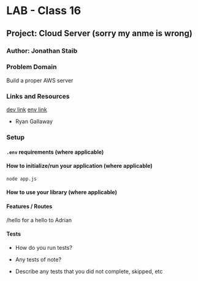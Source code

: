 # LAB - Class 16

## Project: Cloud Server (sorry my anme is wrong)

### Author: Jonathan Staib

### Problem Domain

Build a proper AWS server

### Links and Resources

[dev link](http://basic-aws-server2-dev.us-east-1.elasticbeanstalk.com/)
[env link](http://week4aws-env.eba-7pjgz2d3.us-east-1.elasticbeanstalk.com/)

- Ryan Gallaway

### Setup

#### `.env` requirements (where applicable)

#### How to initialize/run your application (where applicable)

`node app.js`

#### How to use your library (where applicable)

#### Features / Routes

/hello for a hello to Adrian

#### Tests

- How do you run tests?

- Any tests of note?

- Describe any tests that you did not complete, skipped, etc